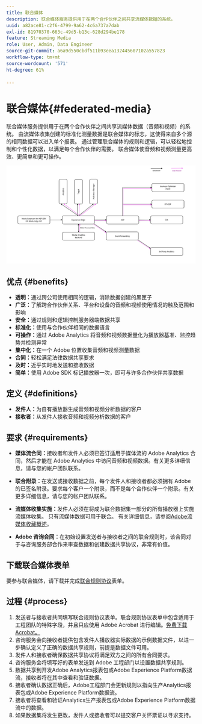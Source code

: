 ```yaml
---
title: 联合媒体
description: 联合媒体服务提供用于在两个合作伙伴之间共享流媒体数据的系统。
uuid: a82ace81-c2f6-4799-9a62-4c6a737a7dab
exl-id: 81970370-663c-49d5-b13c-628d294be178
feature: Streaming Media
role: User, Admin, Data Engineer
source-git-commit: a6a9d550cbdf511b93eea132445607102a557823
workflow-type: tm+mt
source-wordcount: '571'
ht-degree: 61%

---
```


# 联合媒体{#federated-media}

联合媒体服务提供用于在两个合作伙伴之间共享流媒体数据（音频和视频）的系统。
由流媒体收集创建的标准化测量数据是联合媒体的标志，这使得来自多个源的相同数据可以进入单个报表。
通过管理联合媒体的规则和逻辑，可以轻松地控制和个性化数据，以满足每个合作伙伴的需要。
联合媒体使音频和视频测量更高效、更简单和更可操作。


![](assets/media-federated.png)

## 优点 {#benefits}

* **透明：**&#x200B;通过跨公司使用相同的逻辑，消除数据创建的黑匣子
* **广泛：**&#x200B;了解跨合作伙伴关系、平台和设备的音频和视频使用情况的触及范围和影响
* **安全：**&#x200B;通过规则和逻辑控制服务器端数据共享
* **标准化：**&#x200B;使用与合作伙伴相同的数据语言
* **可操作：**&#x200B;通过 Adobe Analytics 将音频和视频数据量化为播放器基准、监控趋势并检测异常
* **集中化：**&#x200B;在一个 Adobe 位置收集音频和视频测量数据
* **合同：**&#x200B;轻松满足法律数据共享要求
* **及时：**&#x200B;近乎实时地发送和接收数据
* **简单：**&#x200B;使用 Adobe SDK 标记播放器一次，即可与许多合作伙伴共享数据

## 定义 {#definitions}

* **发件人：**&#x200B;为自有播放器生成音频和视频分析数据的客户
* **接收者：**&#x200B;从发件人接收音频和视频分析数据的客户

## 要求 {#requirements}

* **媒体流合同：**&#x200B;接收者和发件人必须已签订适用于媒体流的 Adobe Analytics 合同，然后才能在 Adobe Analytics 中访问音频和视频数据。有关更多详细信息，请与您的帐户团队联系。
* **联合附录：**&#x200B;在发送或接收数据之前，每个发件人和接收者都必须拥有 Adobe 的已签名附录。要求每个客户一个附录，而不是每个合作伙伴一个附录。有关更多详细信息，请与您的帐户团队联系。

* **流媒体收集实施：**&#x200B;发件人必须在将成为联合数据集一部分的所有播放器上实施流媒体收集。 只有流媒体数据可用于联合。 有关详细信息，请参阅[Adobe流媒体收藏概述](/help/media-overview.md)。

* **Adobe 咨询合同：**&#x200B;在初始设置发送者与接收者之间的联合规则时，该合同对于与咨询服务部合作来审查数据和创建数据共享协议，非常有价值。

## 下载联合媒体表单

要参与联合媒体，请下载并完成[联合规则协议](assets/federated_analytics_form.pdf)表单。

## 过程 {#process}

1. 发送者与接收者共同填写联合规则协议表单。联合规则协议表单中包含适用于工程团队的特殊字段，并且只应使用 Adobe Acrobat 进行编辑。[免费下载 Acrobat。](https://get.adobe.com/cn/reader/)
1. 咨询服务会向接收者提供包含发件人播放器实际数据的示例数据文件，以进一步确认定义了正确的数据共享规则，前提是数据文件可用。
1. 发件人和接收者确保数据共享协议将满足双方之间的所有合同要求。
1. 咨询服务会将填写好的表单发送到 Adobe 工程部门以设置数据共享规则。
1. 数据共享到开发Adobe Analytics报表包或Adobe Experience Platform数据流，接收者将在其中查看和验证数据。
1. 接收者确认数据正确后，Adobe工程部门会更新规则以指向生产Analytics报表包或Adobe Experience Platform数据流。
1. 接收者将查看和验证Analytics生产报表包或Adobe Experience Platform数据流中的数据。
1. 如果数据集将发生更改，发件人或接收者可以提交客户关怀票证以寻求支持。
